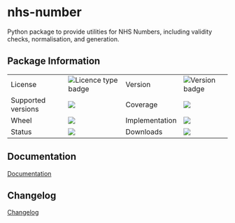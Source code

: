 # nhs-number

Python package to provide utilities for NHS Numbers, including validity checks, normalisation, and generation.

## Package Information

<table>
    <tr>
        <td>License</td>
        <td><img src="https://img.shields.io/pypi/l/nhs-number" alt="Licence type badge"></td>
        <td>Version</td>
        <td><img src="https://img.shields.io/pypi/v/nhs-number" alt="Version badge"></td>
    </tr>
    <tr>
        <td>Supported versions</td>
        <td><img src='https://img.shields.io/pypi/pyversions/nhs-number.svg'></td>
        <td>Coverage</td>
        <td><img src='https://codecov.io/gh/andylaw/NhsNumberChecks/branch/main/graph/badge.svg'></td>
    </tr>
    <tr>
        <td>Wheel</td>
        <td><img src='https://img.shields.io/pypi/wheel/nhs-number'></td>
        <td>Implementation</td>
        <td><img src='https://img.shields.io/pypi/implementation/nhs-number'></td>
    </tr>
    <tr>
        <td>Status</td>
        <td><img src='https://img.shields.io/pypi/status/nhs-number'></td>
        <td>Downloads</td>
        <td><img src='https://img.shields.io/pypi/dm/nhs-number'></td>
    </tr>
</table>

## Documentation

[Documentation](docs/index.md)

## Changelog

[Changelog](docs/changelog.md)

